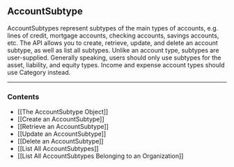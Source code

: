 

## AccountSubtype

AccountSubtypes represent subtypes of the main types of accounts, e.g. lines of credit, mortgage accounts, checking accounts, savings accounts, etc. The API allows you to create, retrieve, update, and delete an account subtype, as well as list all subtypes. Unlike an account type, subtypes are user-supplied. Generally speaking, users should only use subtypes for the asset, liability, and equity types. Income and expense account types should use Category instead.
___
### Contents
- [[The AccountSubtype Object]]
- [[Create an AccountSubtype]]
- [[Retrieve an AccountSubtype]]
- [[Update an AccountSubtype]]
- [[Delete an AccountSubtype]]
- [[List All AccountSubtypes]]
- [[List All AccountSubtypes Belonging to an Organization]]

